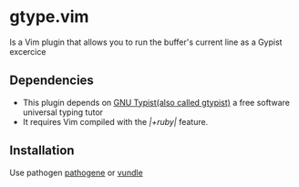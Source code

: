gtype.vim
=========

Is a Vim plugin that allows you to run the buffer's current line as a Gypist excercice

Dependencies
---

* This plugin depends on [GNU Typist(also called gtypist)](http://www.gnu.org/software/gtypist) a free software universal typing tutor
* It requires Vim compiled with the *|+ruby|* feature.


Installation
---

Use pathogen [pathogene](https://github.com/tpope/vim-pathogen) or [vundle](https://github.com/gmarik/vundle)

